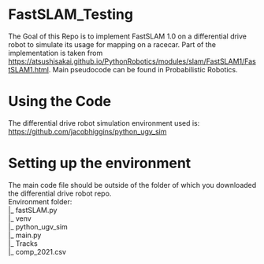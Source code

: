 # FastSLAM_Testing
The Goal of this Repo is to implement FastSLAM 1.0 on a differential drive robot to simulate its usage for mapping on a racecar.
Part of the implementation is taken from https://atsushisakai.github.io/PythonRobotics/modules/slam/FastSLAM1/FastSLAM1.html.
Main pseudocode can be found in Probabilistic Robotics.

# Using the Code
The differential drive robot simulation environment used is: https://github.com/jacobhiggins/python_ugv_sim

# Setting up the environment
The main code file should be outside of the folder of which you downloaded the differential drive robot repo. <br />
Environment folder: <br />
|_ fastSLAM.py <br />
|_ venv <br />
|_ python_ugv_sim <br />
|_ main.py <br />
|_ Tracks <br />
   |_ comp_2021.csv <br />
